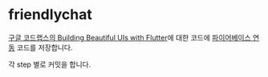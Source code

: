 # friendlychat

[구글 코드랩스의 Building Beautiful UIs with Flutter](https://codelabs.developers.google.com/codelabs/flutter/index.html#0)에
대한 코드에 [파이어베이스 연동](https://github.com/flutter/friendlychat-steps) 코드를 저장합니다.

각 step 별로 커밋을 합니다.